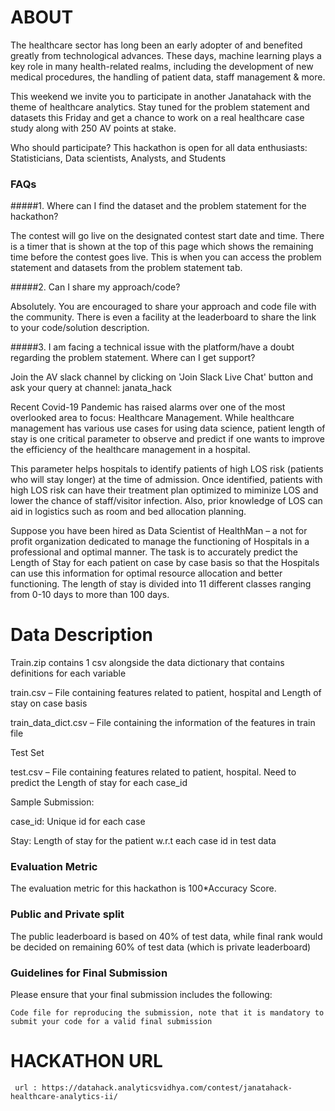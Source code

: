 # ABOUT 

The healthcare sector has long been an early adopter of and benefited greatly from technological advances. These days, machine learning plays a key role in many health-related realms, including the development of new medical procedures, the handling of patient data, staff management & more.

This weekend we invite you to participate in another Janatahack with the theme of healthcare analytics. Stay tuned for the problem statement and datasets this Friday and get a chance to work on a real healthcare case study along with 250 AV points at stake.



Who should participate?
This hackathon is open for all data enthusiasts: Statisticians, Data scientists, Analysts, and Students



### FAQs

#####1. Where can I find the dataset and the problem statement for the hackathon?

The contest will go live on the designated contest start date and time. There is a timer that is shown at the top of this page which shows the remaining time before the contest goes live. This is when you can access the problem statement and datasets from the problem statement tab.

 

#####2. Can I share my approach/code?

Absolutely. You are encouraged to share your approach and code file with the community. There is even a facility at the leaderboard to share the link to your code/solution description.



#####3. I am facing a technical issue with the platform/have a doubt regarding the problem statement. Where can I get support?

Join the AV slack channel by clicking on 'Join Slack Live Chat' button and ask your query at channel: janata_hack




Recent Covid-19 Pandemic has raised alarms over one of the most overlooked area to focus: Healthcare Management. While healthcare management has various use cases for using data science, patient length of stay is one critical parameter to observe and predict if one wants to improve the efficiency of the healthcare management in a hospital. 

This parameter helps hospitals to identify patients of high LOS risk (patients who will stay longer) at the time of admission. Once identified, patients with high LOS risk can have their treatment plan optimized to miminize LOS and lower the chance of staff/visitor infection. Also, prior knowledge of LOS can aid in logistics such as room and bed allocation planning.

Suppose you have been hired as Data Scientist of HealthMan – a not for profit organization dedicated to manage the functioning of Hospitals in a professional and optimal manner.
The task is to accurately predict the Length of Stay for each patient on case by case basis so that the Hospitals can use this information for optimal resource allocation and better functioning. The length of stay is divided into 11 different classes ranging from 0-10 days to more than 100 days.

 

# Data Description


Train.zip contains 1 csv alongside the data dictionary that contains definitions for each variable

train.csv – File containing features related to patient, hospital and Length of stay on case basis

train_data_dict.csv – File containing the information of the features in train file



Test Set

test.csv – File containing features related to patient, hospital. Need to predict the Length of stay for each case_id



Sample Submission:

case_id: Unique id for each case

Stay: Length of stay for the patient w.r.t each case id in test data


### Evaluation Metric
The evaluation metric for this hackathon is 100*Accuracy Score.



### Public and Private split
The public leaderboard is based on 40% of test data, while final rank would be decided on remaining 60% of test data (which is private leaderboard)

 

### Guidelines for Final Submission
Please ensure that your final submission includes the following:

  ```Solution file containing the predicted Length of stay every case_id in the test set
  Code file for reproducing the submission, note that it is mandatory to submit your code for a valid final submission
  ```
  
  
  
# HACKATHON URL

 ``` url : https://datahack.analyticsvidhya.com/contest/janatahack-healthcare-analytics-ii/```

